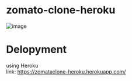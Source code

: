 # zomato-clone-heroku
![image](https://user-images.githubusercontent.com/60621772/155205676-9dee1c88-1212-4b47-a593-6d844f19d5a8.png)
# Delopyment 
using Heroku <br>
link: https://zomataclone-heroku.herokuapp.com/
